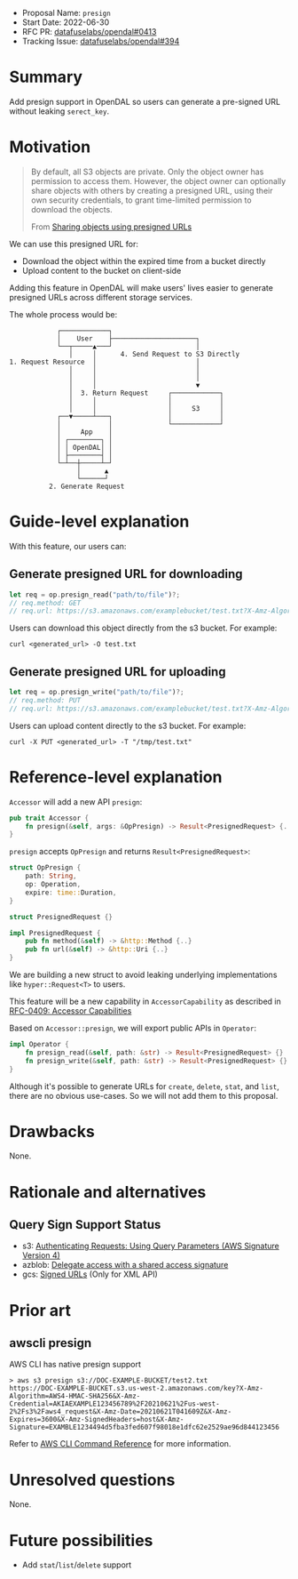 - Proposal Name: `presign`
- Start Date: 2022-06-30
- RFC PR: [datafuselabs/opendal#0413](https://github.com/datafuselabs/opendal/pull/413)
- Tracking Issue: [datafuselabs/opendal#394](https://github.com/datafuselabs/opendal/issues/394)

# Summary

Add presign support in OpenDAL so users can generate a pre-signed URL without leaking `serect_key`.

# Motivation

> By default, all S3 objects are private. Only the object owner has permission to access them. However, the object owner can optionally share objects with others by creating a presigned URL, using their own security credentials, to grant time-limited permission to download the objects.
>
> From [Sharing objects using presigned URLs](https://docs.aws.amazon.com/AmazonS3/latest/userguide/ShareObjectPreSignedURL.html)

We can use this presigned URL for:

- Download the object within the expired time from a bucket directly
- Upload content to the bucket on client-side

Adding this feature in OpenDAL will make users' lives easier to generate presigned URLs across different storage services.

The whole process would be:

```text
            ┌────────────┐
            │    User    ├─────────────────────┐
            └──┬─────▲───┘                     │
               │     │      4. Send Request to S3 Directly
1. Request Resource  │                         │
               │     │                         │
               │     │                         │
               │     │                         ▼
               │  3. Return Request     ┌────────────┐
               │     │                  │            │
               │     │                  │     S3     │
            ┌──▼─────┴───┐              │            │
            │            │              └────────────┘
            │     App    │
            │ ┌────────┐ │
            │ │ OpenDAL│ │
            │ ├────────┤ │
            └─┴──┼─────┴─┘
                 │      ▲
                 └──────┘
          2. Generate Request
```

# Guide-level explanation

With this feature, our users can:

## Generate presigned URL for downloading

```rust
let req = op.presign_read("path/to/file")?;
// req.method: GET
// req.url: https://s3.amazonaws.com/examplebucket/test.txt?X-Amz-Algorithm=AWS4-HMAC-SHA256&X-Amz-Credential=access_key_id/20130721/us-east-1/s3/aws4_request&X-Amz-Date=20130721T201207Z&X-Amz-Expires=86400&X-Amz-SignedHeaders=host&X-Amz-Signature=<signature-value>
```

Users can download this object directly from the s3 bucket. For example:

```shell
curl <generated_url> -O test.txt
```

## Generate presigned URL for uploading

```rust
let req = op.presign_write("path/to/file")?;
// req.method: PUT
// req.url: https://s3.amazonaws.com/examplebucket/test.txt?X-Amz-Algorithm=AWS4-HMAC-SHA256&X-Amz-Credential=access_key_id/20130721/us-east-1/s3/aws4_request&X-Amz-Date=20130721T201207Z&X-Amz-Expires=86400&X-Amz-SignedHeaders=host&X-Amz-Signature=<signature-value>
```

Users can upload content directly to the s3 bucket. For example:

```shell
curl -X PUT <generated_url> -T "/tmp/test.txt"
```

# Reference-level explanation

`Accessor` will add a new API `presign`:

```rust
pub trait Accessor {
    fn presign(&self, args: &OpPresign) -> Result<PresignedRequest> {..}
}
```

`presign` accepts `OpPresign` and returns `Result<PresignedRequest>`:

```rust
struct OpPresign {
    path: String,
    op: Operation,
    expire: time::Duration,
}

struct PresignedRequest {}

impl PresignedRequest {
    pub fn method(&self) -> &http::Method {..}
    pub fn url(&self) -> &http::Uri {..}
}
```

We are building a new struct to avoid leaking underlying implementations like `hyper::Request<T>` to users.

This feature will be a new capability in `AccessorCapability` as described in [RFC-0409: Accessor Capabilities](./0409-accessor-capabilities.md)

Based on `Accessor::presign`, we will export public APIs in `Operator`:

```rust
impl Operator {
    fn presign_read(&self, path: &str) -> Result<PresignedRequest> {}
    fn presign_write(&self, path: &str) -> Result<PresignedRequest> {}
}
```

Although it's possible to generate URLs for `create`, `delete`, `stat`, and `list`, there are no obvious use-cases. So we will not add them to this proposal.

# Drawbacks

None.

# Rationale and alternatives

## Query Sign Support Status

- s3: [Authenticating Requests: Using Query Parameters (AWS Signature Version 4)](https://docs.aws.amazon.com/AmazonS3/latest/API/sigv4-query-string-auth.html)
- azblob: [Delegate access with a shared access signature](https://docs.microsoft.com/en-us/rest/api/storageservices/delegate-access-with-shared-access-signature)
- gcs: [Signed URLs](https://cloud.google.com/storage/docs/access-control/signed-urls) (Only for XML API)

# Prior art

## awscli presign

AWS CLI has native presign support

```shell
> aws s3 presign s3://DOC-EXAMPLE-BUCKET/test2.txt
https://DOC-EXAMPLE-BUCKET.s3.us-west-2.amazonaws.com/key?X-Amz-Algorithm=AWS4-HMAC-SHA256&X-Amz-Credential=AKIAEXAMPLE123456789%2F20210621%2Fus-west-2%2Fs3%2Faws4_request&X-Amz-Date=20210621T041609Z&X-Amz-Expires=3600&X-Amz-SignedHeaders=host&X-Amz-Signature=EXAMBLE1234494d5fba3fed607f98018e1dfc62e2529ae96d844123456
```

Refer to [AWS CLI Command Reference](https://awscli.amazonaws.com/v2/documentation/api/latest/reference/s3/presign.html) for more information.

# Unresolved questions

None.

# Future possibilities

- Add `stat`/`list`/`delete` support
